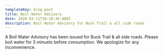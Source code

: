 ```yaml
---
templateKey: blog-post
title: Boil Water Advisory
date: 2020-03-11T16:10:30.888Z
description: Boil Water Advisory for Buck Trail & all side roads
---
```

A Boil Water Advisory has been issued for Buck Trail & all side roads. Please boil water for 3 minuets before consumption. We apologize for any inconvenience.
